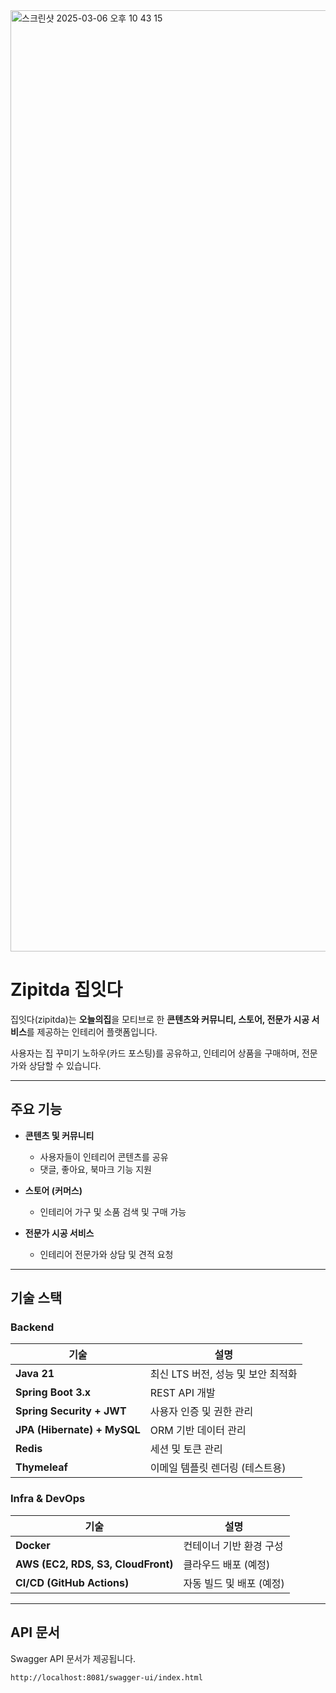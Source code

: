<img width="1506" alt="스크린샷 2025-03-06 오후 10 43 15" src="https://github.com/user-attachments/assets/2709bef6-708c-4117-ad43-76ebbb4c2586" />


# Zipitda 집잇다

집잇다(zipitda)는 **오늘의집**을 모티브로 한 **콘텐츠와 커뮤니티, 스토어, 전문가 시공 서비스**를 제공하는 인테리어 플랫폼입니다.

사용자는 집 꾸미기 노하우(카드 포스팅)를 공유하고, 인테리어 상품을 구매하며, 전문가와 상담할 수 있습니다.

---

## **주요 기능**
- **콘텐츠 및 커뮤니티**  
  - 사용자들이 인테리어 콘텐츠를 공유  
  - 댓글, 좋아요, 북마크 기능 지원  

- **스토어 (커머스)**  
  - 인테리어 가구 및 소품 검색 및 구매 가능  

- **전문가 시공 서비스**  
  - 인테리어 전문가와 상담 및 견적 요청  

---

## **기술 스택**
### **Backend**
| 기술  | 설명 |
|-------|------|
| **Java 21** | 최신 LTS 버전, 성능 및 보안 최적화 |
| **Spring Boot 3.x** | REST API 개발 |
| **Spring Security + JWT** | 사용자 인증 및 권한 관리 |
| **JPA (Hibernate) + MySQL** | ORM 기반 데이터 관리 |
| **Redis** | 세션 및 토큰 관리 |
| **Thymeleaf** | 이메일 템플릿 렌더링 (테스트용) |

### **Infra & DevOps**
| 기술  | 설명 |
|-------|------|
| **Docker** | 컨테이너 기반 환경 구성 |
| **AWS (EC2, RDS, S3, CloudFront)** | 클라우드 배포 (예정) |
| **CI/CD (GitHub Actions)** | 자동 빌드 및 배포 (예정) |

---

## **API 문서**
Swagger API 문서가 제공됩니다.
```
http://localhost:8081/swagger-ui/index.html
```
